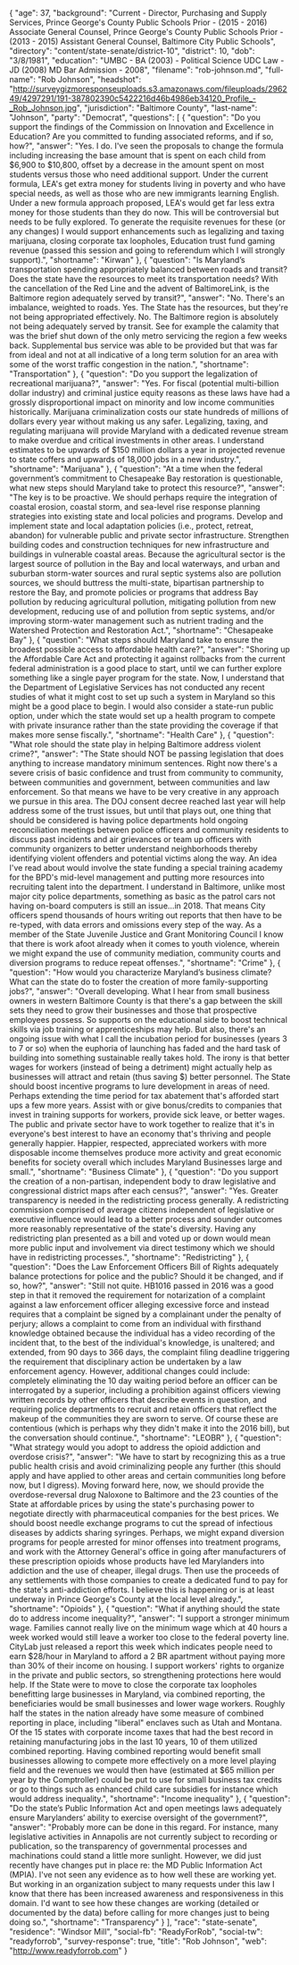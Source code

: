 {
  "age": 37,
  "background": "Current - Director, Purchasing and Supply Services, Prince George's County Public Schools Prior - (2015 - 2016) Associate General Counsel, Prince George's County Public Schools Prior - (2013 - 2015) Assistant General Counsel, Baltimore City Public Schools",
  "directory": "content/state-senate/district-10",
  "district": 10,
  "dob": "3/8/1981",
  "education": "UMBC - BA (2003) - Political Science UDC Law - JD (2008) MD Bar Admission - 2008",
  "filename": "rob-johnson.md",
  "full-name": "Rob Johnson",
  "headshot": "http://surveygizmoresponseuploads.s3.amazonaws.com/fileuploads/296249/4297291/191-387802390c5422216d46b4986eb34120_Profile_-_Rob_Johnson.jpg",
  "jurisdiction": "Baltimore County",
  "last-name": "Johnson",
  "party": "Democrat",
  "questions": [
    {
      "question": "Do you support the findings of the Commission on Innovation and Excellence in Education? Are you committed to funding associated reforms, and if so, how?",
      "answer": "Yes. I do. I've seen the proposals to change the formula including increasing the base amount that is spent on each child from $6,900 to $10,800, offset by a decrease in the amount spent on most students versus those who need additional support. Under the current formula, LEA's get extra money for students living in poverty and who have special needs, as well as those who are new immigrants learning English. Under a new formula approach proposed, LEA's would get far less extra money for those students than they do now. This will be controversial but needs to be fully explored. To generate the requisite revenues for these (or any changes) I would support enhancements such as legalizing and taxing marijuana, closing corporate tax loopholes, Education trust fund gaming revenue (passed this session and going to referendum which I will strongly support).",
      "shortname": "Kirwan"
    },
    {
      "question": "Is Maryland’s transportation spending appropriately balanced between roads and transit? Does the state have the resources to meet its transportation needs? With the cancellation of the Red Line and the advent of BaltimoreLink, is the Baltimore region adequately served by transit?",
      "answer": "No. There's an imbalance, weighted to roads. Yes. The State has the resources, but they're not being appropriated effectively. No. The Baltimore region is absolutely not being adequately served by transit. See for example the calamity that was the brief shut down of the only metro servicing the region a few weeks back. Supplemental bus service was able to be provided but that was far from ideal and not at all indicative of a long term solution for an area with some of the worst traffic congestion in the nation.",
      "shortname": "Transportation"
    },
    {
      "question": "Do you support the legalization of recreational marijuana?",
      "answer": "Yes. For fiscal (potential multi-billion dollar industry) and criminal justice equity reasons as these laws have had a grossly disproportional impact on minority and low income communities historically. Marijuana criminalization costs our state hundreds of millions of dollars every year without making us any safer. Legalizing, taxing, and regulating marijuana will provide Maryland with a dedicated revenue stream to make overdue and critical investments in other areas. I understand estimates to be upwards of $150 million dollars a year in projected revenue to state coffers and upwards of 18,000 jobs in a new industry.",
      "shortname": "Marijuana"
    },
    {
      "question": "At a time when the federal government’s commitment to Chesapeake Bay restoration is questionable, what new steps should Maryland take to protect this resource?",
      "answer": "The key is to be proactive. We should perhaps require the integration of coastal erosion, coastal storm, and sea-level rise response planning strategies into existing state and local policies and programs. Develop and implement state and local adaptation policies (i.e., protect, retreat, abandon) for vulnerable public and private sector infrastructure. Strengthen building codes and construction techniques for new infrastructure and buildings in vulnerable coastal areas. Because the agricultural sector is the largest source of pollution in the Bay and local waterways, and urban and suburban storm-water sources and rural septic systems also are pollution sources, we should buttress the multi-state, bipartisan partnership to restore the Bay, and promote policies or programs that address Bay pollution by reducing agricultural pollution, mitigating pollution from new development, reducing use of and pollution from septic systems, and/or improving storm-water management such as nutrient trading and the Watershed Protection and Restoration Act.",
      "shortname": "Chesapeake Bay"
    },
    {
      "question": "What steps should Maryland take to ensure the broadest possible access to affordable health care?",
      "answer": "Shoring up the Affordable Care Act and protecting it against rollbacks from the current federal administration is a good place to start, until we can further explore something like a single payer program for the state. Now, I understand that the Department of Legislative Services has not conducted any recent studies of what it might cost to set up such a system in Maryland so this might be a good place to begin. I would also consider a state-run public option, under which the state would set up a health program to compete with private insurance rather than the state providing the coverage if that makes more sense fiscally.",
      "shortname": "Health Care"
    },
    {
      "question": "What role should the state play in helping Baltimore address violent crime?",
      "answer": "The State should NOT be passing legislation that does anything to increase mandatory minimum sentences. Right now there's a severe crisis of basic confidence and trust from community to community, between communities and government, between communities and law enforcement. So that means we have to be very creative in any approach we pursue in this area. The DOJ consent decree reached last year will help address some of the trust issues, but until that plays out, one thing that should be considered is having police departments hold ongoing reconciliation meetings between police officers and community residents to discuss past incidents and air grievances or team up officers with community organizers to better understand neighborhoods thereby identifying violent offenders and potential victims along the way. An idea I've read about would involve the state funding a special training academy for the BPD's mid-level management and putting more resources into recruiting talent into the department. I understand in Baltimore, unlike most major city police departments, something as basic as the patrol cars not having on-board computers is still an issue…in 2018. That means City officers spend thousands of hours writing out reports that then have to be re-typed, with data errors and omissions every step of the way. As a member of the State Juvenile Justice and Grant Monitoring Council I know that there is work afoot already when it comes to youth violence, wherein we might expand the use of community mediation, community courts and diversion programs to reduce repeat offenses.",
      "shortname": "Crime"
    },
    {
      "question": "How would you characterize Maryland’s business climate? What can the state do to foster the creation of more family-supporting jobs?",
      "answer": "Overall developing. What I hear from small business owners in western Baltimore County is that there's a gap between the skill sets they need to grow their businesses and those that prospective employees possess. So supports on the educational side to boost technical skills via job training or apprenticeships may help. But also, there's an ongoing issue with what I call the incubation period for businesses (years 3 to 7 or so) when the euphoria of launching has faded and the hard task of building into something sustainable really takes hold. The irony is that better wages for workers (instead of being a detriment) might actually help as businesses will attract and retain (thus saving $) better personnel. The State should boost incentive programs to lure development in areas of need. Perhaps extending the time period for tax abatement that's afforded start ups a few more years. Assist with or give bonus/credits to companies that invest in training supports for workers, provide sick leave, or better wages. The public and private sector have to work together to realize that it's in everyone's best interest to have an economy that's thriving and people generally happier. Happier, respected, appreciated workers with more disposable income themselves produce more activity and great economic benefits for society overall which includes Maryland Businesses large and small.",
      "shortname": "Business Climate"
    },
    {
      "question": "Do you support the creation of a non-partisan, independent body to draw legislative and congressional district maps after each census?",
      "answer": "Yes. Greater transparency is needed in the redistricting process generally. A redistricting commission comprised of average citizens independent of legislative or executive influence would lead to a better process and sounder outcomes more reasonably representative of the state's diversity. Having any redistricting plan presented as a bill and voted up or down would mean more public input and involvement via direct testimony which we should have in redistricting processes.",
      "shortname": "Redistricting"
    },
    {
      "question": "Does the Law Enforcement Officers Bill of Rights adequately balance protections for police and the public? Should it be changed, and if so, how?",
      "answer": "Still not quite. HB1016 passed in 2016 was a good step in that it removed the requirement for notarization of a complaint against a law enforcement officer alleging excessive force and instead requires that a complaint be signed by a complainant under the penalty of perjury; allows a complaint to come from an individual with firsthand knowledge obtained because the individual has a video recording of the incident that, to the best of the individual's knowledge, is unaltered; and extended, from 90 days to 366 days, the complaint filing deadline triggering the requirement that disciplinary action be undertaken by a law enforcement agency. However, additional changes could include: completely eliminating the 10 day waiting period before an officer can be interrogated by a superior, including a prohibition against officers viewing written records by other officers that describe events in question, and requiring police departments to recruit and retain officers that reflect the makeup of the communities they are sworn to serve. Of course these are contentious (which is perhaps why they didn't make it into the 2016 bill), but the conversation should continue.",
      "shortname": "LEOBR"
    },
    {
      "question": "What strategy would you adopt to address the opioid addiction and overdose crisis?",
      "answer": "We have to start by recognizing this as a true public health crisis and avoid criminalizing people any further (this should apply and have applied to other areas and certain communities long before now, but I digress). Moving forward here, now, we should provide the overdose-reversal drug Naloxone to Baltimore and the 23 counties of the State at affordable prices by using the state's purchasing power to negotiate directly with pharmaceutical companies for the best prices. We should boost needle exchange programs to cut the spread of infectious diseases by addicts sharing syringes. Perhaps, we might expand diversion programs for people arrested for minor offenses into treatment programs, and work with the Attorney General's office in going after manufacturers of these prescription opioids whose products have led Marylanders into addiction and the use of cheaper, illegal drugs. Then use the proceeds of any settlements with those companies to create a dedicated fund to pay for the state's anti-addiction efforts. I believe this is happening or is at least underway in Prince George's County at the local level already.",
      "shortname": "Opioids"
    },
    {
      "question": "What if anything should the state do to address income inequality?",
      "answer": "I support a stronger minimum wage. Families cannot really live on the minimum wage which at 40 hours a week worked would still leave a worker too close to the federal poverty line. CityLab just released a report this week which indicates people need to earn $28/hour in Maryland to afford a 2 BR apartment without paying more than 30% of their income on housing. I support workers' rights to organize in the private and public sectors, so strengthening protections here would help. If the State were to move to close the corporate tax loopholes benefitting large businesses in Maryland, via combined reporting, the beneficiaries would be small businesses and lower wage workers. Roughly half the states in the nation already have some measure of combined reporting in place, including \"liberal\" enclaves such as Utah and Montana. Of the 15 states with corporate income taxes that had the best record in retaining manufacturing jobs in the last 10 years, 10 of them utilized combined reporting. Having combined reporting would benefit small businesses allowing to compete more effectively on a more level playing field and the revenues we would then have (estimated at $65 million per year by the Comptroller) could be put to use for small business tax credits or go to things such as enhanced child care subsidies for instance which would address inequality.",
      "shortname": "Income inequality"
    },
    {
      "question": "Do the state’s Public Information Act and open meetings laws adequately ensure Marylanders’ ability to exercise oversight of the government?",
      "answer": "Probably more can be done in this regard. For instance, many legislative activities in Annapolis are not currently subject to recording or publication, so the transparency of governmental processes and machinations could stand a little more sunlight. However, we did just recently have changes put in place re: the MD Public Information Act (MPIA). I've not seen any evidence as to how well these are working yet. But working in an organization subject to many requests under this law I know that there has been increased awareness and responsiveness in this domain. I'd want to see how these changes are working (detailed or documented by the data) before calling for more changes just to being doing so.",
      "shortname": "Transparency"
    }
  ],
  "race": "state-senate",
  "residence": "Windsor Mill",
  "social-fb": "ReadyForRob",
  "social-tw": "readyforrob",
  "survey-response": true,
  "title": "Rob Johnson",
  "web": "http://www.readyforrob.com"
}
